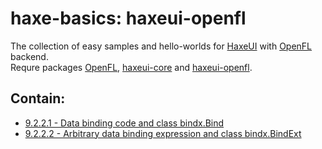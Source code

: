 haxe-basics: haxeui-openfl
=========================

The collection of easy samples and hello-worlds for [HaxeUI](https://github.com/haxeui/haxeui-core) with [OpenFL](http://www.openfl.org/) backend.<br/>
Requre packages [OpenFL](http://www.openfl.org/learn/docs/getting-started/), [haxeui-core](https://github.com/haxeui/haxeui-core) and [haxeui-openfl](https://github.com/haxeui/haxeui-openfl).

## Contain:

* [9.2.2.1 - Data binding code and class bindx.Bind](./9_AdditionalLibraries/9.2_LanguageFetaures/9.2.2_BindX2/9.2.2.1_bindx.Bind/Source/Main.hx)
* [9.2.2.2 - Arbitrary data binding expression and class bindx.BindExt](./9_AdditionalLibraries/9.2_LanguageFetaures/9.2.2_BindX2/9.2.2.2_bindx.BindExt/Source/Main.hx)
